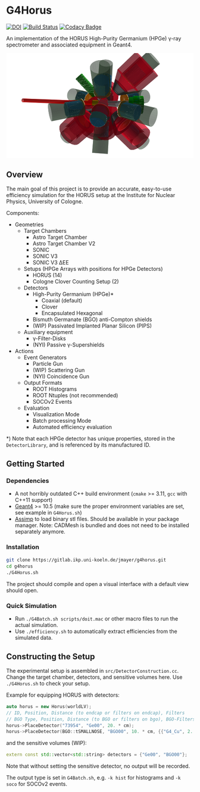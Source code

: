 # G4Horus

[![DOI](https://zenodo.org/badge/DOI/10.5281/zenodo.3692474.svg)](https://doi.org/10.5281/zenodo.3692474)
[![Build Status](https://travis-ci.org/janmayer/G4Horus.svg?branch=master)](https://travis-ci.org/janmayer/G4Horus)
[![Codacy Badge](https://api.codacy.com/project/badge/Grade/63623e8d5afb46b3a83014f7281af38c)](https://www.codacy.com/manual/janmayer/G4Horus)

An implementation of the HORUS High-Purity Germanium (HPGe) γ-ray spectrometer and associated equipment in Geant4.

![G4Horus Default Geometry](doc/g4horus.png)

## Overview

The main goal of this project is to provide an accurate, easy-to-use efficiency simulation for the HORUS setup at the Institute for Nuclear Physics, University of Cologne.

Components:

- Geometries
    - Target Chambers
        - Astro Target Chamber
        - Astro Target Chamber V2
        - SONIC
        - SONIC V3
        - SONIC V3 ΔEE
    - Setups (HPGe Arrays with positions for HPGe Detectors)
        - HORUS (14)
        - Cologne Clover Counting Setup (2)
    - Detectors
        - High-Purity Germanium (HPGe)*
            - Coaxial (default)
            - Clover
            - Encapsulated Hexagonal
        - Bismuth Germanate (BGO) anti-Compton shields
        - (WIP) Passivated Implanted Planar Silicon (PIPS)
    - Auxiliary equipment
        - γ-Filter-Disks
        - (NYI) Passive γ-Supershields
- Actions
    - Event Generators
        - Particle Gun
        - (WIP) Scattering Gun
        - (NYI) Coincidence Gun
    - Output Formats
        - ROOT Histograms
        - ROOT Ntuples (not recommended)
        - SOCOv2 Events
    - Evaluation
        - Visualization Mode
        - Batch processing Mode
        - Automated efficiency evaluation

\*) Note that each HPGe detector has unique properties, stored in the `DetectorLibrary`, and is referenced by its manufactured ID.

## Getting Started

### Dependencies

- A not horribly outdated C++ build environment (`cmake` >= 3.11, `gcc` with C++11 support)
- [Geant4](https://github.com/Geant4/geant4) >= 10.5 (make sure the proper environment variables are set, see example in `G4Horus.sh`)
- [Assimp](https://www.assimp.org/) to load binary stl files. Should be available in your package manager. Note: CADMesh is bundled and does not need to be installed separately anymore.

### Installation

```sh
git clone https://gitlab.ikp.uni-koeln.de/jmayer/g4horus.git
cd g4horus
./G4Horus.sh
```

The project should compile and open a visual interface with a default view should open.

### Quick Simulation

- Run `./G4Batch.sh scripts/doit.mac` or other macro files to run the actual simulation.
- Use `./efficiency.sh` to automatically extract efficiencies from the simulated data.

## Constructing the Setup

The experimental setup is assembled in `src/DetectorConstruction.cc`. Change the target chamber, detectors, and sensitive volumes here.
Use `./G4Horus.sh` to check your setup.

Example for equipping HORUS with detectors:

```C++
auto horus = new Horus(worldLV);
// ID, Position, Distance (to endcap or filters on endcap), Filters
// BGO Type, Position, Distance (to BGO or filters on bgo), BGO-Filters
horus->PlaceDetector("73954", "Ge00", 20. * cm);
horus->PlaceDetector(BGO::tSMALLNOSE, "BGO00", 10. * cm, {{"G4_Cu", 2. * mm}});
```

and the sensitive volumes (WIP):

```C++
extern const std::vector<std::string> detectors = {"Ge00", "BGO00"};
```

Note that without setting the sensitive detector, no output will be recorded.

The output type is set in `G4Batch.sh`, e.g. `-k hist` for histograms and `-k soco` for SOCOv2 events.
